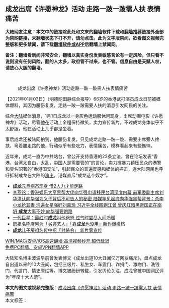  <h2>成龙出席《许愿神龙》活动 走路一跛一跛需人扶 表情痛苦</h2> <p class="notice"><b>大陆网友注意：本文中的链接除此处和文末的<a href="https://github.com/bannedbook/fanqiang" >翻墙</a>软件下载和<a href="https://github.com/killgcd/justmysocks/blob/master/README.md">翻墙推荐</a>链接外全部为禁网链接，未翻墙状态下打不开，请勿点击。此为文字版禁闻，欲看图文视频完整版和更多禁闻，请下载<a href="https://github.com/bannedbook/fanqiang">翻墙软件或APP</a>后翻墙上禁闻网。</p><p>备注：翻墙看新闻非常安全，翻墙以真实身份发表敏感言论有一定风险，但只看不说则没有任何风险，翻的人太多，政府管不过来，也不管。信息自由是天赋人权，请放心大胆的翻墙。</b></p>  <div class="entry"> <br /> <figure><figcaption class="wp-caption-text">成龙出席《许愿神龙》活动走路一跛一跛需人扶表情痛苦</figcaption></figure> <p>【2021年01月03日】（明德网田静综合报导）66岁的香港武打演员成龙日前被媒体爆料，其因为腰伤复发，走路一跛一跛需要人扶的消息引发网民的关注。</p> <p>综合<span class='wp_keywordlink_affiliate'><a href="https://www.bannedbook.org/" title="大陆" target="_blank">大陆</a></span>媒体消息，1月1日成龙以一身灰色运动服休闲现身，出席动画电影《许愿神龙》活动，尽管他在活动上全程保持微笑，卖力宣传新片，不过成龙身体似乎不太舒服，他在活动上几乎都是坐着。</p>  <p>事后成龙还被陆网拍到，他腰伤复发，只见成龙走路一跛一跛、需要出席旁人搀扶，弯着腰走路的他，行动似乎有些吃力，表情痛苦，模样看起来有些憔悴。</p> <p>近年来，成龙一直为中共站台，曾公开支持香港的23条立法，曾在论坛发表“香港、台湾太自由，太乱，<span class='wp_keywordlink_affiliate'><a href="https://www.bannedbook.org/" title="中国" target="_blank">中国</a></span>人是需要管的”的言论，卖力撑暴力镇压民众的港警和臭名昭著的“香港国安法”，引起民众的普遍反感和媒体的抨击，连大陆网民也呼吁抵制成龙在大陆的<span class='wp_keywordlink_affiliate'><a href="https://zh-cn.shenyunperformingarts.org/" title="演出" target="_blank">演出</a></span>，港媒直斥“成龙这个奴才”。</p>  <ul class='op-related-articles' title='相关阅读'> <li><a href='https://www.bannedbook.org/bnews/comments/20210103/1460130.html' target='_blank'><b>成龙</b>元旦病态现身 借2人力才能走路</a></li> <li><a href='https://www.bannedbook.org/bnews/comments/20201228/1456205.html' target='_blank'>李燕铭：香港娱乐大亨黑帮大佬向华强申请移民台湾深度内幕 前军委副主席刘华清认向华强为义子背后不可告人的秘密 陆媒罕见起底向华强黑帮背景：杀李小龙抢其妻 泡遍女星强奸刘嘉玲 习近平全线围剿江曾 曾庆红暗黑帝国正在崩坍 <b>成龙</b>大事不妙 向华强要跑路</a></li> <li><a href='https://www.bannedbook.org/bnews/yule/20201226/1455240.html' target='_blank'>一代巨星：最红时<b>成龙</b>叫他爸爸 过气时尝尽人间冷暖</a></li> <li><a href='https://www.bannedbook.org/bnews/yule/20201210/1444965.html' target='_blank'>房祖名呼麻列为「劣迹艺人」「靠<b>成龙</b>也没用」新作爆撤档</a></li> <li><a href='https://www.bannedbook.org/bnews/comments/20201209/1444517.html' target='_blank'><b>成龙</b>儿子房祖名传中招「封杀令」 新片零宣传</a></li> </ul> <p class="texttj"> <a href="https://github.com/bannedbook/fanqiang/wiki/V2ray%E6%9C%BA%E5%9C%BA" target="_blank">WIN/MAC/安卓/iOS高速翻墙:高清视频秒开,超低延迟</a><br/> <a href="https://github.com/bannedbook/fanqiang/wiki/%E7%A6%81%E9%97%BB%E7%BD%91%E5%AE%89%E5%8D%93%E7%BF%BB%E5%A2%99%E6%96%B0%E9%97%BBAPP" target="_blank">免费PC翻墙、安卓VPN翻墙APP</a></p><p>大陆知名博主波波早前曾发表博文《成龙出道10大丑闻亿万网友痛斥》，盘点成龙自出道以来的10大丑闻，包括三级片、私生女、车震门、诈捐门、激吻门、洗钱门、代言门、情史糜烂等。博文被纷纷转载，引发舆论关注，成龙曾被中国网民评为“年度十大人渣”。</p><a name='sharetosocial'></a>       <div><b>本文的图文或视频完整版</b>：<a href='https://www.bannedbook.org/bnews/comments/20210104/1460421.html'>成龙出席《许愿神龙》活动 走路一跛一跛需人扶 表情痛苦</a></div>  </div><!--END ENTRY--> <div class="postfooter"> <div>本文标签：</div>  </div><!--END POSTFOOTER--> 